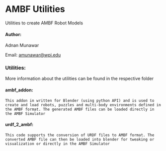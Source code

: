 # AMBF Utilities
Utilities to create AMBF Robot Models

#### Author:
Adnan Munawar

Email: amunawar@wpi.edu

### Utilities:
More information about the utilities can be found in the respective folder

#### ambf_addon:
	This addon in written for Blender (using python API) and is used to create and load robots, puzzles and multi-body environments defined in the AMBF format. The generated AMBF files can be loaded directly in the AMBF Simulator 

#### urdf_2_ambf:
	This code supports the conversion of URDF files to AMBF format. The converted AMBF file can then be loaded into blender for tweaking or visualization or directly in the AMBF Simulator


